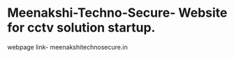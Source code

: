# Meenakshi-Techno-Secure- Website for cctv solution startup.

webpage link- meenakshitechnosecure.in
